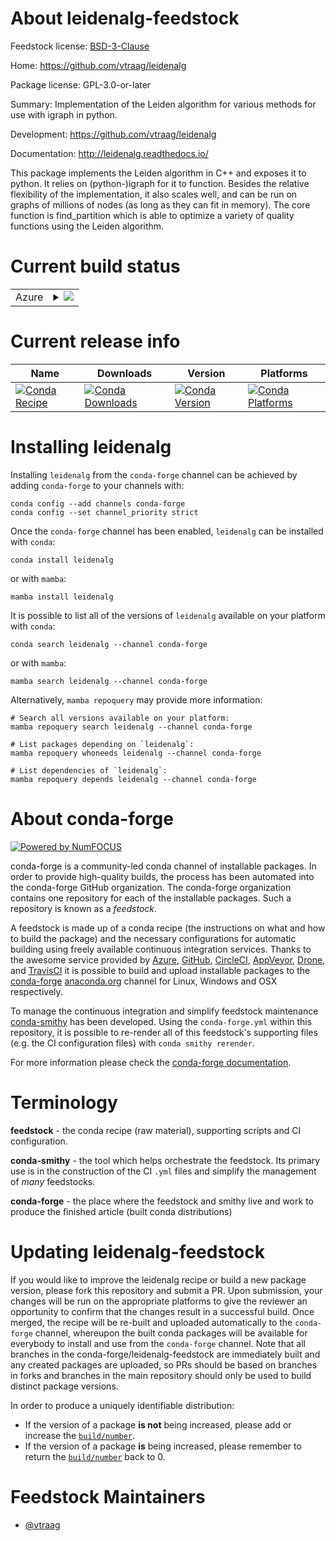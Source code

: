 About leidenalg-feedstock
=========================

Feedstock license: [BSD-3-Clause](https://github.com/conda-forge/leidenalg-feedstock/blob/main/LICENSE.txt)

Home: https://github.com/vtraag/leidenalg

Package license: GPL-3.0-or-later

Summary: Implementation of the Leiden algorithm for various methods for use with igraph in python.

Development: https://github.com/vtraag/leidenalg

Documentation: http://leidenalg.readthedocs.io/

This package implements the Leiden algorithm in C++ and
exposes it to python. It relies on (python-)igraph for it to
function. Besides the relative flexibility of the
implementation, it also scales well, and can be run on graphs
of millions of nodes (as long as they can fit in memory).
The core function is find_partition which is able to optimize a
variety of quality functions using the Leiden algorithm.


Current build status
====================


<table>
    
  <tr>
    <td>Azure</td>
    <td>
      <details>
        <summary>
          <a href="https://dev.azure.com/conda-forge/feedstock-builds/_build/latest?definitionId=2640&branchName=main">
            <img src="https://dev.azure.com/conda-forge/feedstock-builds/_apis/build/status/leidenalg-feedstock?branchName=main">
          </a>
        </summary>
        <table>
          <thead><tr><th>Variant</th><th>Status</th></tr></thead>
          <tbody><tr>
              <td>linux_64_python3.10.____cpython</td>
              <td>
                <a href="https://dev.azure.com/conda-forge/feedstock-builds/_build/latest?definitionId=2640&branchName=main">
                  <img src="https://dev.azure.com/conda-forge/feedstock-builds/_apis/build/status/leidenalg-feedstock?branchName=main&jobName=linux&configuration=linux%20linux_64_python3.10.____cpython" alt="variant">
                </a>
              </td>
            </tr><tr>
              <td>linux_64_python3.11.____cpython</td>
              <td>
                <a href="https://dev.azure.com/conda-forge/feedstock-builds/_build/latest?definitionId=2640&branchName=main">
                  <img src="https://dev.azure.com/conda-forge/feedstock-builds/_apis/build/status/leidenalg-feedstock?branchName=main&jobName=linux&configuration=linux%20linux_64_python3.11.____cpython" alt="variant">
                </a>
              </td>
            </tr><tr>
              <td>linux_64_python3.12.____cpython</td>
              <td>
                <a href="https://dev.azure.com/conda-forge/feedstock-builds/_build/latest?definitionId=2640&branchName=main">
                  <img src="https://dev.azure.com/conda-forge/feedstock-builds/_apis/build/status/leidenalg-feedstock?branchName=main&jobName=linux&configuration=linux%20linux_64_python3.12.____cpython" alt="variant">
                </a>
              </td>
            </tr><tr>
              <td>linux_64_python3.8.____cpython</td>
              <td>
                <a href="https://dev.azure.com/conda-forge/feedstock-builds/_build/latest?definitionId=2640&branchName=main">
                  <img src="https://dev.azure.com/conda-forge/feedstock-builds/_apis/build/status/leidenalg-feedstock?branchName=main&jobName=linux&configuration=linux%20linux_64_python3.8.____cpython" alt="variant">
                </a>
              </td>
            </tr><tr>
              <td>linux_64_python3.9.____73_pypy</td>
              <td>
                <a href="https://dev.azure.com/conda-forge/feedstock-builds/_build/latest?definitionId=2640&branchName=main">
                  <img src="https://dev.azure.com/conda-forge/feedstock-builds/_apis/build/status/leidenalg-feedstock?branchName=main&jobName=linux&configuration=linux%20linux_64_python3.9.____73_pypy" alt="variant">
                </a>
              </td>
            </tr><tr>
              <td>linux_64_python3.9.____cpython</td>
              <td>
                <a href="https://dev.azure.com/conda-forge/feedstock-builds/_build/latest?definitionId=2640&branchName=main">
                  <img src="https://dev.azure.com/conda-forge/feedstock-builds/_apis/build/status/leidenalg-feedstock?branchName=main&jobName=linux&configuration=linux%20linux_64_python3.9.____cpython" alt="variant">
                </a>
              </td>
            </tr><tr>
              <td>linux_aarch64_python3.10.____cpython</td>
              <td>
                <a href="https://dev.azure.com/conda-forge/feedstock-builds/_build/latest?definitionId=2640&branchName=main">
                  <img src="https://dev.azure.com/conda-forge/feedstock-builds/_apis/build/status/leidenalg-feedstock?branchName=main&jobName=linux&configuration=linux%20linux_aarch64_python3.10.____cpython" alt="variant">
                </a>
              </td>
            </tr><tr>
              <td>linux_aarch64_python3.11.____cpython</td>
              <td>
                <a href="https://dev.azure.com/conda-forge/feedstock-builds/_build/latest?definitionId=2640&branchName=main">
                  <img src="https://dev.azure.com/conda-forge/feedstock-builds/_apis/build/status/leidenalg-feedstock?branchName=main&jobName=linux&configuration=linux%20linux_aarch64_python3.11.____cpython" alt="variant">
                </a>
              </td>
            </tr><tr>
              <td>linux_aarch64_python3.12.____cpython</td>
              <td>
                <a href="https://dev.azure.com/conda-forge/feedstock-builds/_build/latest?definitionId=2640&branchName=main">
                  <img src="https://dev.azure.com/conda-forge/feedstock-builds/_apis/build/status/leidenalg-feedstock?branchName=main&jobName=linux&configuration=linux%20linux_aarch64_python3.12.____cpython" alt="variant">
                </a>
              </td>
            </tr><tr>
              <td>linux_aarch64_python3.8.____cpython</td>
              <td>
                <a href="https://dev.azure.com/conda-forge/feedstock-builds/_build/latest?definitionId=2640&branchName=main">
                  <img src="https://dev.azure.com/conda-forge/feedstock-builds/_apis/build/status/leidenalg-feedstock?branchName=main&jobName=linux&configuration=linux%20linux_aarch64_python3.8.____cpython" alt="variant">
                </a>
              </td>
            </tr><tr>
              <td>linux_aarch64_python3.9.____73_pypy</td>
              <td>
                <a href="https://dev.azure.com/conda-forge/feedstock-builds/_build/latest?definitionId=2640&branchName=main">
                  <img src="https://dev.azure.com/conda-forge/feedstock-builds/_apis/build/status/leidenalg-feedstock?branchName=main&jobName=linux&configuration=linux%20linux_aarch64_python3.9.____73_pypy" alt="variant">
                </a>
              </td>
            </tr><tr>
              <td>linux_aarch64_python3.9.____cpython</td>
              <td>
                <a href="https://dev.azure.com/conda-forge/feedstock-builds/_build/latest?definitionId=2640&branchName=main">
                  <img src="https://dev.azure.com/conda-forge/feedstock-builds/_apis/build/status/leidenalg-feedstock?branchName=main&jobName=linux&configuration=linux%20linux_aarch64_python3.9.____cpython" alt="variant">
                </a>
              </td>
            </tr><tr>
              <td>linux_ppc64le_python3.10.____cpython</td>
              <td>
                <a href="https://dev.azure.com/conda-forge/feedstock-builds/_build/latest?definitionId=2640&branchName=main">
                  <img src="https://dev.azure.com/conda-forge/feedstock-builds/_apis/build/status/leidenalg-feedstock?branchName=main&jobName=linux&configuration=linux%20linux_ppc64le_python3.10.____cpython" alt="variant">
                </a>
              </td>
            </tr><tr>
              <td>linux_ppc64le_python3.11.____cpython</td>
              <td>
                <a href="https://dev.azure.com/conda-forge/feedstock-builds/_build/latest?definitionId=2640&branchName=main">
                  <img src="https://dev.azure.com/conda-forge/feedstock-builds/_apis/build/status/leidenalg-feedstock?branchName=main&jobName=linux&configuration=linux%20linux_ppc64le_python3.11.____cpython" alt="variant">
                </a>
              </td>
            </tr><tr>
              <td>linux_ppc64le_python3.12.____cpython</td>
              <td>
                <a href="https://dev.azure.com/conda-forge/feedstock-builds/_build/latest?definitionId=2640&branchName=main">
                  <img src="https://dev.azure.com/conda-forge/feedstock-builds/_apis/build/status/leidenalg-feedstock?branchName=main&jobName=linux&configuration=linux%20linux_ppc64le_python3.12.____cpython" alt="variant">
                </a>
              </td>
            </tr><tr>
              <td>linux_ppc64le_python3.8.____cpython</td>
              <td>
                <a href="https://dev.azure.com/conda-forge/feedstock-builds/_build/latest?definitionId=2640&branchName=main">
                  <img src="https://dev.azure.com/conda-forge/feedstock-builds/_apis/build/status/leidenalg-feedstock?branchName=main&jobName=linux&configuration=linux%20linux_ppc64le_python3.8.____cpython" alt="variant">
                </a>
              </td>
            </tr><tr>
              <td>linux_ppc64le_python3.9.____73_pypy</td>
              <td>
                <a href="https://dev.azure.com/conda-forge/feedstock-builds/_build/latest?definitionId=2640&branchName=main">
                  <img src="https://dev.azure.com/conda-forge/feedstock-builds/_apis/build/status/leidenalg-feedstock?branchName=main&jobName=linux&configuration=linux%20linux_ppc64le_python3.9.____73_pypy" alt="variant">
                </a>
              </td>
            </tr><tr>
              <td>linux_ppc64le_python3.9.____cpython</td>
              <td>
                <a href="https://dev.azure.com/conda-forge/feedstock-builds/_build/latest?definitionId=2640&branchName=main">
                  <img src="https://dev.azure.com/conda-forge/feedstock-builds/_apis/build/status/leidenalg-feedstock?branchName=main&jobName=linux&configuration=linux%20linux_ppc64le_python3.9.____cpython" alt="variant">
                </a>
              </td>
            </tr><tr>
              <td>osx_64_python3.10.____cpython</td>
              <td>
                <a href="https://dev.azure.com/conda-forge/feedstock-builds/_build/latest?definitionId=2640&branchName=main">
                  <img src="https://dev.azure.com/conda-forge/feedstock-builds/_apis/build/status/leidenalg-feedstock?branchName=main&jobName=osx&configuration=osx%20osx_64_python3.10.____cpython" alt="variant">
                </a>
              </td>
            </tr><tr>
              <td>osx_64_python3.11.____cpython</td>
              <td>
                <a href="https://dev.azure.com/conda-forge/feedstock-builds/_build/latest?definitionId=2640&branchName=main">
                  <img src="https://dev.azure.com/conda-forge/feedstock-builds/_apis/build/status/leidenalg-feedstock?branchName=main&jobName=osx&configuration=osx%20osx_64_python3.11.____cpython" alt="variant">
                </a>
              </td>
            </tr><tr>
              <td>osx_64_python3.12.____cpython</td>
              <td>
                <a href="https://dev.azure.com/conda-forge/feedstock-builds/_build/latest?definitionId=2640&branchName=main">
                  <img src="https://dev.azure.com/conda-forge/feedstock-builds/_apis/build/status/leidenalg-feedstock?branchName=main&jobName=osx&configuration=osx%20osx_64_python3.12.____cpython" alt="variant">
                </a>
              </td>
            </tr><tr>
              <td>osx_64_python3.8.____cpython</td>
              <td>
                <a href="https://dev.azure.com/conda-forge/feedstock-builds/_build/latest?definitionId=2640&branchName=main">
                  <img src="https://dev.azure.com/conda-forge/feedstock-builds/_apis/build/status/leidenalg-feedstock?branchName=main&jobName=osx&configuration=osx%20osx_64_python3.8.____cpython" alt="variant">
                </a>
              </td>
            </tr><tr>
              <td>osx_64_python3.9.____73_pypy</td>
              <td>
                <a href="https://dev.azure.com/conda-forge/feedstock-builds/_build/latest?definitionId=2640&branchName=main">
                  <img src="https://dev.azure.com/conda-forge/feedstock-builds/_apis/build/status/leidenalg-feedstock?branchName=main&jobName=osx&configuration=osx%20osx_64_python3.9.____73_pypy" alt="variant">
                </a>
              </td>
            </tr><tr>
              <td>osx_64_python3.9.____cpython</td>
              <td>
                <a href="https://dev.azure.com/conda-forge/feedstock-builds/_build/latest?definitionId=2640&branchName=main">
                  <img src="https://dev.azure.com/conda-forge/feedstock-builds/_apis/build/status/leidenalg-feedstock?branchName=main&jobName=osx&configuration=osx%20osx_64_python3.9.____cpython" alt="variant">
                </a>
              </td>
            </tr><tr>
              <td>osx_arm64_python3.10.____cpython</td>
              <td>
                <a href="https://dev.azure.com/conda-forge/feedstock-builds/_build/latest?definitionId=2640&branchName=main">
                  <img src="https://dev.azure.com/conda-forge/feedstock-builds/_apis/build/status/leidenalg-feedstock?branchName=main&jobName=osx&configuration=osx%20osx_arm64_python3.10.____cpython" alt="variant">
                </a>
              </td>
            </tr><tr>
              <td>osx_arm64_python3.11.____cpython</td>
              <td>
                <a href="https://dev.azure.com/conda-forge/feedstock-builds/_build/latest?definitionId=2640&branchName=main">
                  <img src="https://dev.azure.com/conda-forge/feedstock-builds/_apis/build/status/leidenalg-feedstock?branchName=main&jobName=osx&configuration=osx%20osx_arm64_python3.11.____cpython" alt="variant">
                </a>
              </td>
            </tr><tr>
              <td>osx_arm64_python3.12.____cpython</td>
              <td>
                <a href="https://dev.azure.com/conda-forge/feedstock-builds/_build/latest?definitionId=2640&branchName=main">
                  <img src="https://dev.azure.com/conda-forge/feedstock-builds/_apis/build/status/leidenalg-feedstock?branchName=main&jobName=osx&configuration=osx%20osx_arm64_python3.12.____cpython" alt="variant">
                </a>
              </td>
            </tr><tr>
              <td>osx_arm64_python3.8.____cpython</td>
              <td>
                <a href="https://dev.azure.com/conda-forge/feedstock-builds/_build/latest?definitionId=2640&branchName=main">
                  <img src="https://dev.azure.com/conda-forge/feedstock-builds/_apis/build/status/leidenalg-feedstock?branchName=main&jobName=osx&configuration=osx%20osx_arm64_python3.8.____cpython" alt="variant">
                </a>
              </td>
            </tr><tr>
              <td>osx_arm64_python3.9.____cpython</td>
              <td>
                <a href="https://dev.azure.com/conda-forge/feedstock-builds/_build/latest?definitionId=2640&branchName=main">
                  <img src="https://dev.azure.com/conda-forge/feedstock-builds/_apis/build/status/leidenalg-feedstock?branchName=main&jobName=osx&configuration=osx%20osx_arm64_python3.9.____cpython" alt="variant">
                </a>
              </td>
            </tr><tr>
              <td>win_64_python3.10.____cpython</td>
              <td>
                <a href="https://dev.azure.com/conda-forge/feedstock-builds/_build/latest?definitionId=2640&branchName=main">
                  <img src="https://dev.azure.com/conda-forge/feedstock-builds/_apis/build/status/leidenalg-feedstock?branchName=main&jobName=win&configuration=win%20win_64_python3.10.____cpython" alt="variant">
                </a>
              </td>
            </tr><tr>
              <td>win_64_python3.11.____cpython</td>
              <td>
                <a href="https://dev.azure.com/conda-forge/feedstock-builds/_build/latest?definitionId=2640&branchName=main">
                  <img src="https://dev.azure.com/conda-forge/feedstock-builds/_apis/build/status/leidenalg-feedstock?branchName=main&jobName=win&configuration=win%20win_64_python3.11.____cpython" alt="variant">
                </a>
              </td>
            </tr><tr>
              <td>win_64_python3.12.____cpython</td>
              <td>
                <a href="https://dev.azure.com/conda-forge/feedstock-builds/_build/latest?definitionId=2640&branchName=main">
                  <img src="https://dev.azure.com/conda-forge/feedstock-builds/_apis/build/status/leidenalg-feedstock?branchName=main&jobName=win&configuration=win%20win_64_python3.12.____cpython" alt="variant">
                </a>
              </td>
            </tr><tr>
              <td>win_64_python3.8.____cpython</td>
              <td>
                <a href="https://dev.azure.com/conda-forge/feedstock-builds/_build/latest?definitionId=2640&branchName=main">
                  <img src="https://dev.azure.com/conda-forge/feedstock-builds/_apis/build/status/leidenalg-feedstock?branchName=main&jobName=win&configuration=win%20win_64_python3.8.____cpython" alt="variant">
                </a>
              </td>
            </tr><tr>
              <td>win_64_python3.9.____73_pypy</td>
              <td>
                <a href="https://dev.azure.com/conda-forge/feedstock-builds/_build/latest?definitionId=2640&branchName=main">
                  <img src="https://dev.azure.com/conda-forge/feedstock-builds/_apis/build/status/leidenalg-feedstock?branchName=main&jobName=win&configuration=win%20win_64_python3.9.____73_pypy" alt="variant">
                </a>
              </td>
            </tr><tr>
              <td>win_64_python3.9.____cpython</td>
              <td>
                <a href="https://dev.azure.com/conda-forge/feedstock-builds/_build/latest?definitionId=2640&branchName=main">
                  <img src="https://dev.azure.com/conda-forge/feedstock-builds/_apis/build/status/leidenalg-feedstock?branchName=main&jobName=win&configuration=win%20win_64_python3.9.____cpython" alt="variant">
                </a>
              </td>
            </tr>
          </tbody>
        </table>
      </details>
    </td>
  </tr>
</table>

Current release info
====================

| Name | Downloads | Version | Platforms |
| --- | --- | --- | --- |
| [![Conda Recipe](https://img.shields.io/badge/recipe-leidenalg-green.svg)](https://anaconda.org/conda-forge/leidenalg) | [![Conda Downloads](https://img.shields.io/conda/dn/conda-forge/leidenalg.svg)](https://anaconda.org/conda-forge/leidenalg) | [![Conda Version](https://img.shields.io/conda/vn/conda-forge/leidenalg.svg)](https://anaconda.org/conda-forge/leidenalg) | [![Conda Platforms](https://img.shields.io/conda/pn/conda-forge/leidenalg.svg)](https://anaconda.org/conda-forge/leidenalg) |

Installing leidenalg
====================

Installing `leidenalg` from the `conda-forge` channel can be achieved by adding `conda-forge` to your channels with:

```
conda config --add channels conda-forge
conda config --set channel_priority strict
```

Once the `conda-forge` channel has been enabled, `leidenalg` can be installed with `conda`:

```
conda install leidenalg
```

or with `mamba`:

```
mamba install leidenalg
```

It is possible to list all of the versions of `leidenalg` available on your platform with `conda`:

```
conda search leidenalg --channel conda-forge
```

or with `mamba`:

```
mamba search leidenalg --channel conda-forge
```

Alternatively, `mamba repoquery` may provide more information:

```
# Search all versions available on your platform:
mamba repoquery search leidenalg --channel conda-forge

# List packages depending on `leidenalg`:
mamba repoquery whoneeds leidenalg --channel conda-forge

# List dependencies of `leidenalg`:
mamba repoquery depends leidenalg --channel conda-forge
```


About conda-forge
=================

[![Powered by
NumFOCUS](https://img.shields.io/badge/powered%20by-NumFOCUS-orange.svg?style=flat&colorA=E1523D&colorB=007D8A)](https://numfocus.org)

conda-forge is a community-led conda channel of installable packages.
In order to provide high-quality builds, the process has been automated into the
conda-forge GitHub organization. The conda-forge organization contains one repository
for each of the installable packages. Such a repository is known as a *feedstock*.

A feedstock is made up of a conda recipe (the instructions on what and how to build
the package) and the necessary configurations for automatic building using freely
available continuous integration services. Thanks to the awesome service provided by
[Azure](https://azure.microsoft.com/en-us/services/devops/), [GitHub](https://github.com/),
[CircleCI](https://circleci.com/), [AppVeyor](https://www.appveyor.com/),
[Drone](https://cloud.drone.io/welcome), and [TravisCI](https://travis-ci.com/)
it is possible to build and upload installable packages to the
[conda-forge](https://anaconda.org/conda-forge) [anaconda.org](https://anaconda.org/)
channel for Linux, Windows and OSX respectively.

To manage the continuous integration and simplify feedstock maintenance
[conda-smithy](https://github.com/conda-forge/conda-smithy) has been developed.
Using the ``conda-forge.yml`` within this repository, it is possible to re-render all of
this feedstock's supporting files (e.g. the CI configuration files) with ``conda smithy rerender``.

For more information please check the [conda-forge documentation](https://conda-forge.org/docs/).

Terminology
===========

**feedstock** - the conda recipe (raw material), supporting scripts and CI configuration.

**conda-smithy** - the tool which helps orchestrate the feedstock.
                   Its primary use is in the construction of the CI ``.yml`` files
                   and simplify the management of *many* feedstocks.

**conda-forge** - the place where the feedstock and smithy live and work to
                  produce the finished article (built conda distributions)


Updating leidenalg-feedstock
============================

If you would like to improve the leidenalg recipe or build a new
package version, please fork this repository and submit a PR. Upon submission,
your changes will be run on the appropriate platforms to give the reviewer an
opportunity to confirm that the changes result in a successful build. Once
merged, the recipe will be re-built and uploaded automatically to the
`conda-forge` channel, whereupon the built conda packages will be available for
everybody to install and use from the `conda-forge` channel.
Note that all branches in the conda-forge/leidenalg-feedstock are
immediately built and any created packages are uploaded, so PRs should be based
on branches in forks and branches in the main repository should only be used to
build distinct package versions.

In order to produce a uniquely identifiable distribution:
 * If the version of a package **is not** being increased, please add or increase
   the [``build/number``](https://docs.conda.io/projects/conda-build/en/latest/resources/define-metadata.html#build-number-and-string).
 * If the version of a package **is** being increased, please remember to return
   the [``build/number``](https://docs.conda.io/projects/conda-build/en/latest/resources/define-metadata.html#build-number-and-string)
   back to 0.

Feedstock Maintainers
=====================

* [@vtraag](https://github.com/vtraag/)

